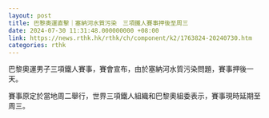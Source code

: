 ```yaml
---
layout: post
title: 巴黎奧運直擊｜塞納河水質污染　三項鐵人賽事押後至周三
date: 2024-07-30 11:31:48.000000000 +08:00
link: https://news.rthk.hk/rthk/ch/component/k2/1763824-20240730.htm
categories: rthk
---
```


巴黎奧運男子三項鐵人賽事，賽會宣布，由於塞納河水質污染問題，賽事押後一天。

賽事原定於當地周二舉行，世界三項鐵人組織和巴黎奧組委表示，賽事現時延期至周三。
